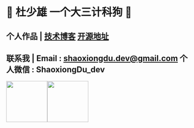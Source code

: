 # 💚 杜少雄 一个大三计科狗 💜  

## 个人作品 | <a href="https://www.shaoxiongdu.top" target="_blank">技术博客</a> <a href="https://github.com/ShaoxiongDu/ShaoxiongDu_Blog" target="_blank">开源地址</a>

## 联系我 | Email : shaoxiongdu.dev@gmail.com 个人微信 : ShaoxiongDu_dev

<img height="110px" src="https://github-readme-stats.vercel.app/api?username=shaoxiongdu&cache_seconds=1800&hide_title=true&hide_border=false&show_icons=true&include_all_commits=true&count_private=true&line_height=21&bg_color=0,EC6C6C,FFD479,FFFC79,73FA79&theme=graywhite&locale=cn&hide=contribs" /><img height="110px" src="https://github-readme-stats.vercel.app/api/top-langs/?username=shaoxiongdu&hide_title=true&hide_border=false&line_height=21&bg_color=0,EC6C6C,FFD479,FFFC79,73FA79&theme=graywhite&layout=compact&locale=cn" />

